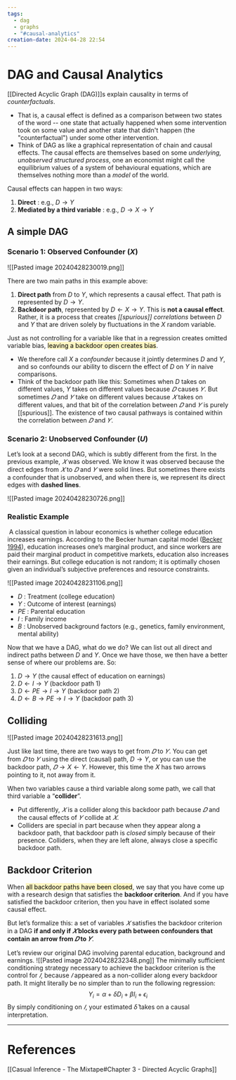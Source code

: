 ```yaml
---
tags:
  - dag
  - graphs
  - "#causal-analytics"
creation-date: 2024-04-28 22:54
---
```

# DAG and Causal Analytics

[[Directed Acyclic Graph (DAG)]]s explain causality in terms of *counterfactuals*.
- That is, a causal effect is defined as a comparison between two states of the word -- one state that actually happened when some intervention took on some value and another state that didn't happen (the "counterfactual") under some other intervention.
- Think of DAG as like a graphical representation of chain and causal effects. The causal effects are themselves based on some *underlying, unobserved structured process*, one an economist might call the equilibrium values of a system of behavioural equations, which are themselves nothing more than a _model_ of the world.

Causal effects can happen in two ways:
1. **Direct** : e.g., $D \rightarrow Y$ 
2. **Mediated by a third variable** : e.g., $D \rightarrow X \rightarrow Y$

## A simple DAG

### Scenario 1: Observed Confounder ($X$)

![[Pasted image 20240428230019.png]]

There are two main paths in this example above:
1. **Direct path** from $D$ to $Y$, which represents a causal effect. That path is represented by $D \rightarrow Y$.
2. **Backdoor path**, represented by $D \leftarrow X \rightarrow Y$. This is **not a causal effect**. Rather, it is a process that creates *[[spurious]] correlations* between $D$ and $Y$ that are driven solely by fluctuations in the $X$ random variable.

Just as not controlling for a variable like that in a regression creates omitted variable bias, <mark style="background: #FFF3A3A6;">leaving a backdoor open creates bias</mark>.
- We therefore call $X$ a *confounder* because it jointly determines $D$ and $Y$, and so confounds our ability to discern the effect of $D$ on $Y$ in naive comparisons.
- Think of the backdoor path like this: Sometimes when $D$ takes on different values, $Y$ takes on different values because $𝐷$ causes $𝑌$. But sometimes $𝐷$ and $𝑌$ take on different values because $𝑋$ takes on different values, and that bit of the correlation between $𝐷$ and $𝑌$ is purely [[spurious]]. The existence of two causal pathways is contained within the correlation between $𝐷$ and $𝑌$.

### Scenario 2: Unobserved Confounder ($U$)

Let’s look at a second DAG, which is subtly different from the first. In the previous example, $𝑋$ was observed. We know it was observed because the direct edges from $𝑋$ to $𝐷$ and $𝑌$ were solid lines. But sometimes there exists a confounder that is unobserved, and when there is, we represent its direct edges with **dashed lines**. 

![[Pasted image 20240428230726.png]]

### Realistic Example

 A classical question in labour economics is whether college education increases earnings. According to the Becker human capital model ([Becker 1994](https://mixtape.scunning.com/references#ref-Becker1994)), education increases one’s marginal product, and since workers are paid their marginal product in competitive markets, education also increases their earnings. But college education is not random; it is optimally chosen given an individual’s subjective preferences and resource constraints.

![[Pasted image 20240428231106.png]]

- $D$ : Treatment (college education)
- $Y$ : Outcome of interest (earnings)
- $PE$ : Parental education
- $I$ : Family income
- $B$ : Unobserved background factors (e.g., genetics, family environment, mental ability)

Now that we have a DAG, what do we do? We can list out all direct and indirect paths between $D$ and $Y$. Once we have those, we then have a better sense of where our problems are. So:

1. $D \rightarrow Y$ (the causal effect of education on earnings)
2. $D \leftarrow I \rightarrow Y$ (backdoor path 1)
3. $D \leftarrow PE \rightarrow I \rightarrow Y$ (backdoor path 2)
4. $D \leftarrow B \rightarrow PE \rightarrow I \rightarrow Y$ (backdoor path 3)

## Colliding

![[Pasted image 20240428231613.png]]

Just like last time, there are two ways to get from $𝐷$ to $𝑌$. You can get from $𝐷$ to $𝑌$ using the direct (causal) path, $D \rightarrow Y$, or you can use the backdoor path, $𝐷 \rightarrow X \leftarrow Y$. However, this time the 𝑋 has two arrows pointing to it, not away from it.

When two variables cause a third variable along some path, we call that third variable a “**collider**”. 
- Put differently, $𝑋$ is a collider along this backdoor path because $𝐷$ and the causal effects of $𝑌$ collide at $𝑋$. 
- Colliders are special in part because when they appear along a backdoor path, that backdoor path is *closed* simply because of their presence. Colliders, when they are left alone, always close a specific backdoor path.

## Backdoor Criterion

When <mark style="background: #FFF3A3A6;">all backdoor paths have been closed</mark>, we say that you have come up with a research design that satisfies the **backdoor criterion**. And if you have satisfied the backdoor criterion, then you have in effect isolated some causal effect. 

But let’s formalize this: a set of variables $𝑋$ satisfies the backdoor criterion in a DAG **if and only if $𝑋$ blocks every path between confounders that contain an arrow from $𝐷$ to $𝑌$**. 

Let’s review our original DAG involving parental education, background and earnings.
![[Pasted image 20240428232348.png]]
The minimally sufficient conditioning strategy necessary to achieve the backdoor criterion is the control for $𝐼$, because $𝐼$ appeared as a non-collider along every backdoor path. It might literally be no simpler than to run the following regression:
$$
Y_i = \alpha + \delta D_i + \beta I_i + \epsilon_i
$$
By simply conditioning on $𝐼$, your estimated $\hat{\delta}$ takes on a causal interpretation.




---
# References

[[Casual Inference - The Mixtape#Chapter 3 - Directed Acyclic Graphs]]
